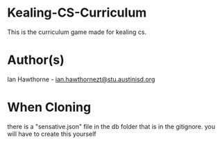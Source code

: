 # Kealing-CS-Curriculum
This is the curriculum game made for kealing cs.

# Author(s)
Ian Hawthorne - ian.hawthornezt@stu.austinisd.org

# When Cloning
there is a "sensative.json" file in the db folder that is in the gitignore. you will have to create this yourself